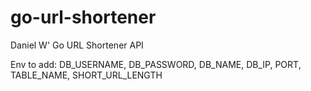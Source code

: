 # go-url-shortener
Daniel W' Go URL Shortener API

Env to add:
DB_USERNAME, 
DB_PASSWORD, 
DB_NAME, 
DB_IP, 
PORT, 
TABLE_NAME, 
SHORT_URL_LENGTH

